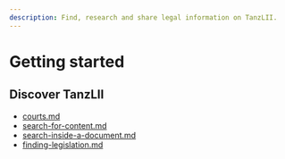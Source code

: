 ```yaml
---
description: Find, research and share legal information on TanzLII.
---
```


# Getting started

## Discover TanzLII

* [courts.md](judgments/courts.md "mention")
* [search-for-content.md](finding-information/search-for-content.md "mention")
* [search-inside-a-document.md](working-with-a-document/search-inside-a-document.md "mention")
* [finding-legislation.md](legislation/finding-legislation.md "mention")